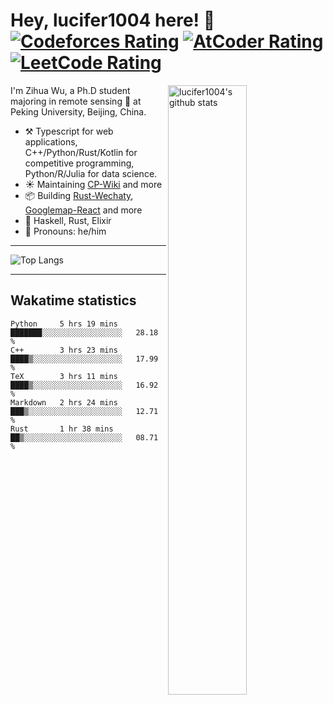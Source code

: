 # Hey, lucifer1004 here! :wave: [![Codeforces Rating](https://cp-logo.vercel.app/codeforces/lucifer1004)](https://codeforces.com/profile/lucifer1004) [![AtCoder Rating](https://cp-logo.vercel.app/atcoder/lucifer1004)](https://atcoder.jp/users/lucifer1004) [![LeetCode Rating](https://cp-logo.vercel.app/leetcode/lucifer1004)](https://leetcode-cn.com/u/lucifer1004/)

<img width="50%" align="right" alt="lucifer1004's github stats" src="https://github-readme-stats.vercel.app/api?username=lucifer1004&show_icons=true">

I'm Zihua Wu, a Ph.D student majoring in remote sensing :satellite: at Peking University, Beijing, China.

- :hammer_and_pick: Typescript for web applications, C++/Python/Rust/Kotlin for competitive programming, Python/R/Julia for data science.
- :sunny: Maintaining [CP-Wiki](https://cp-wiki.vercel.app) and more 
- :package: Building [Rust-Wechaty](https://github.com/wechaty/rust-wechaty), [Googlemap-React](https://github.com/googlemap-react/googlemap-react) and more
- :seedling: Haskell, Rust, Elixir
- :man: Pronouns: he/him

---

![Top Langs](https://github-readme-stats.vercel.app/api/top-langs/?username=lucifer1004&layout=compact)

---

## Wakatime statistics

<!--START_SECTION:waka-->
```text
Python     5 hrs 19 mins   ███████░░░░░░░░░░░░░░░░░░   28.18 % 
C++        3 hrs 23 mins   ████▒░░░░░░░░░░░░░░░░░░░░   17.99 % 
TeX        3 hrs 11 mins   ████▒░░░░░░░░░░░░░░░░░░░░   16.92 % 
Markdown   2 hrs 24 mins   ███▒░░░░░░░░░░░░░░░░░░░░░   12.71 % 
Rust       1 hr 38 mins    ██▒░░░░░░░░░░░░░░░░░░░░░░   08.71 % 
```
<!--END_SECTION:waka-->

